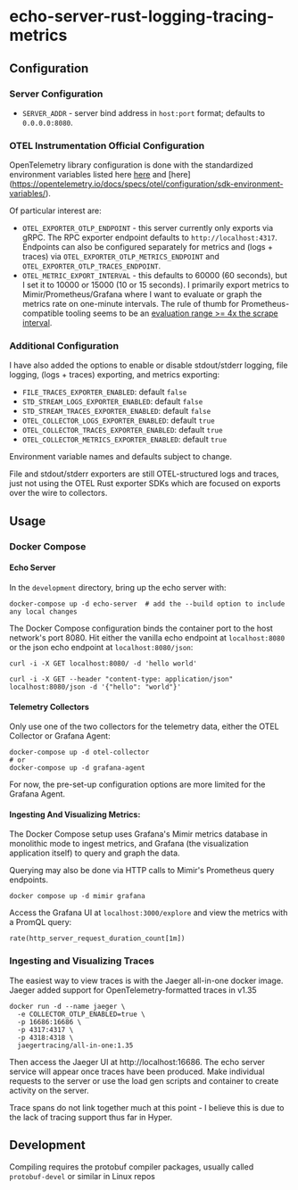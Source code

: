 # echo-server-rust-logging-tracing-metrics

## Configuration

### Server Configuration

* `SERVER_ADDR` - server bind address in `host:port` format; defaults to `0.0.0.0:8080`.

### OTEL Instrumentation Official Configuration

OpenTelemetry library configuration is done with the standardized environment variables listed here
[here](https://opentelemetry.io/docs/concepts/sdk-configuration/) and
[here] (https://opentelemetry.io/docs/specs/otel/configuration/sdk-environment-variables/).

Of particular interest are:

* `OTEL_EXPORTER_OTLP_ENDPOINT` - this server currently only exports via gRPC.
  The RPC exporter endpoint defaults to `http://localhost:4317`.
  Endpoints can also be configured separately for metrics and (logs + traces) via
  `OTEL_EXPORTER_OTLP_METRICS_ENDPOINT` and `OTEL_EXPORTER_OTLP_TRACES_ENDPOINT`.
* `OTEL_METRIC_EXPORT_INTERVAL` - this defaults to 60000 (60 seconds), but I set it to 10000 or 15000 (10 or 15
  seconds).
  I primarily export metrics to Mimir/Prometheus/Grafana where I want to evaluate or graph the metrics rate on
  one-minute intervals.
  The rule of thumb for Prometheus-compatible tooling seems to be an
  [evaluation range >= 4x the scrape interval](https://www.robustperception.io/what-range-should-i-use-with-rate/).

### Additional Configuration

I have also added the options to enable or disable stdout/stderr logging, file logging, (logs + traces) exporting, and
metrics exporting:

* `FILE_TRACES_EXPORTER_ENABLED`: default `false`
* `STD_STREAM_LOGS_EXPORTER_ENABLED`: default `false`
* `STD_STREAM_TRACES_EXPORTER_ENABLED`: default `false`
* `OTEL_COLLECTOR_LOGS_EXPORTER_ENABLED`: default `true`
* `OTEL_COLLECTOR_TRACES_EXPORTER_ENABLED`: default `true`
* `OTEL_COLLECTOR_METRICS_EXPORTER_ENABLED`: default `true`

Environment variable names and defaults subject to change.

File and stdout/stderr exporters are still OTEL-structured logs and traces,
just not using the OTEL Rust exporter SDKs which are focused on exports over the wire to collectors.

## Usage

### Docker Compose

#### Echo Server

In the `development` directory, bring up the echo server with:

```shell
docker-compose up -d echo-server  # add the --build option to include any local changes
```

The Docker Compose configuration binds the container port to the host network's port 8080.
Hit either the vanilla echo endpoint at `localhost:8080` or the json echo endpoint at `localhost:8080/json`:

```shell
curl -i -X GET localhost:8080/ -d 'hello world'

curl -i -X GET --header "content-type: application/json" localhost:8080/json -d '{"hello": "world"}'
```

#### Telemetry Collectors

Only use one of the two collectors for the telemetry data, either the OTEL Collector or Grafana Agent:

```shell
docker-compose up -d otel-collector
# or
docker-compose up -d grafana-agent
```

For now, the pre-set-up configuration options are more limited for the Grafana Agent.

#### Ingesting And Visualizing Metrics:

The Docker Compose setup uses Grafana's Mimir metrics database in monolithic mode to ingest metrics,
and Grafana (the visualization application itself) to query and graph the data.

Querying may also be done via HTTP calls to Mimir's Prometheus query endpoints.

```shell
docker compose up -d mimir grafana
```

Access the Grafana UI at `localhost:3000/explore` and view the metrics with a PromQL query:

```PromQL
rate(http_server_request_duration_count[1m])
```

### Ingesting and Visualizing Traces

The easiest way to view traces is with the Jaeger all-in-one docker image.
Jaeger added support for OpenTelemetry-formatted traces in v1.35

```shell
docker run -d --name jaeger \
  -e COLLECTOR_OTLP_ENABLED=true \
  -p 16686:16686 \
  -p 4317:4317 \
  -p 4318:4318 \
  jaegertracing/all-in-one:1.35
```

Then access the Jaeger UI at http://localhost:16686.
The echo server service will appear once traces have been produced.
Make individual requests to the server or use the load gen scripts and container to create activity on the server.

Trace spans do not link together much at this point - I believe this is due to the lack of tracing support thus far in
Hyper.

## Development

Compiling requires the protobuf compiler packages, usually called `protobuf-devel` or similar in Linux repos
